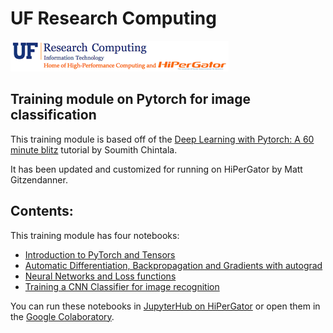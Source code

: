 # UF Research Computing  

![UF Research Computing Logo](images/ufrc_logo.png)

## Training module on Pytorch for image classification


This training module is based off of the [Deep Learning with Pytorch: A 60 minute blitz](https://pytorch.org/tutorials/beginner/deep_learning_60min_blitz.html) tutorial by Soumith Chintala.

It has been updated and customized for running on HiPerGator by Matt Gitzendanner.

## Contents:

This training module has four notebooks:
* [Introduction to PyTorch and Tensors](1_tensor_tutorial.ipynb)
* [Automatic Differentiation, Backpropagation and Gradients with autograd](2_autograd_tutorial.ipynb)
* [Neural Networks and Loss functions](3_neural_networks_tutorial.ipynb)
* [Training a CNN Classifier for image recognition](4_cifar10_tutorial.ipynb)

You can run these notebooks in [JupyterHub on HiPerGator](https://jupyterhub.rc.ufl.edu/) or open them in the [Google Colaboratory](https://colab.research.google.com/github/UFResearchComputing/DL_pytorch_CNN/blob/main/1_tensor_tutorial.ipynb).
